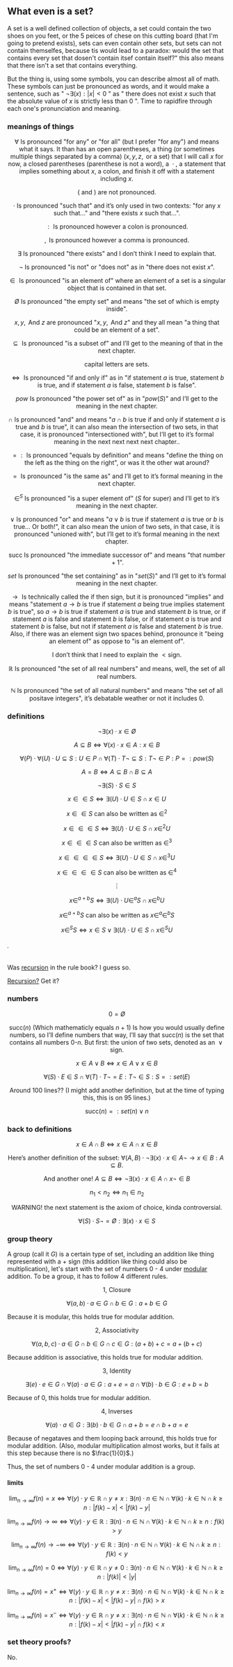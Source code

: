 ## What even is a set?

A set is a well defined collection of objects, a set could contain the two shoes on you feet, or the $5$ peices of chese on this cutting board (that I'm going to pretend exists), sets can even contain other sets, but sets can not contain themselfes, because tis would lead to a paradox: would the set that contains every set that dosen't contain itsef contain itself?" this also means that there isn't a set that contains everything.

But the thing is, using some symbols, you can describe almost all of math. These symbols can just be pronounced as words, and it would make a sentence, such as " $¬ \exists (x): |x| < 0$ " as " there does not exist $x$ such that the absolute value of $x$ is strictly less than $0$ ". Time to rapidfire through each one's pronunciation and meaning.

### meanings of things

$$ ∀ \text{ Is pronounced "for any" or "for all" (but I prefer "for any") and means what it says. It than has an open parentheses, a thing (or sometimes multiple things separated by a comma) (} x, y, z, \text{ or a set) that I will call } x \text{ for now, a closed parentheses (parenthese is not a word), a } \cdot \text{, a statement that implies something about } x \text{, a colon, and finish it off with a statement including } x. $$

$$ ( \text{ and } ) \text{ are not pronounced.} $$

$$ \cdot \text{ Is pronounced "such that" and it's only used in two contexts: "for any } x \text{ such that..." and "there exists } x \text{ such that...".} $$

$$ : \text{ Is pronounced however a colon is pronounced.} $$

$$ , \text{ Is pronounced however a comma is pronounced.} $$

$$ \exists \text{ Is pronounced "there exists" and I don't think I need to explain that.} $$

$$ ¬ \text{ Is pronounced "is not" or "does not" as in "there does not exist } x \text{".} $$

$$ \in \text{ Is pronounced "is an element of" where an element of a set is a singular object that is contained in that set.} $$

$$ Ø \text{ Is pronounced "the empty set" and means "the set of which is empty inside".} $$

$$ x, y, \text{ And } z \text{ are pronounced "} x, y, \text{ And } z \text{" and they all mean "a thing that could  be an element of a set".} $$

$$ ⊆ \text{ Is pronounced "is a subset of" and I'll get to the meaning of that in the next chapter.} $$

$$ \text{capital letters are sets.} $$

$$ \iff \text{ Is pronounced "if and only if" as in "if statement } a \text{ is true, statement } b \text{ is true, and if statement } a \text{ is false, statement } b \text{ is false".} $$

$$ pow \text{ Is pronounced "the power set of" as in "} pow(S) \text{" and I'll get to the meaning in the next chapter.} $$

$$ ∩ \text{ Is pronounced "and" and means "} a ∩ b \text{ is true if and only if statement } a \text{ is true and } b \text{ is true", it can also mean the intersection of two sets, in that case, it is pronounced "intersectioned with", but I'll get to it's formal meaning in the next next next next chapter..} $$

$$ = : \text{ Is pronounced "equals by definition" and means "define the thing on the left as the thing on the right", or was it the other wat around?} $$

$$ = \text{ Is pronounced "is the same as" and I'll get to it's formal meaning in the next chapter.} $$

$$ \in^S \text{ Is pronounced "is a super element of" (} S \text{ for super) and I'll get to it's meaning in the next chapter.} $$

$$ ∨ \text{ Is pronounced "or" and means "} a ∨ b \text{ is true if statement } a \text{ is true or } b \text{ is true... Or both!", it can also mean the union of two sets, in that case, it is pronounced "unioned with", but I'll get to it's formal meaning in the next chapter.} $$

$$ \text{succ Is pronounced "the immediate successor of" and means "that number } + 1 \text{".} $$

$$ set \text{ Is pronounced "the set containing" as in "} set(S) \text{" and I'll get to it's formal meaning in the next chapter.} $$

$$ → \text{ Is technically called the if then sign, but it is pronounced "implies" and means "statement } a → b \text{ is true if statement } a \text{ being true implies statement } b \text{ is true", so } a → b \text{ is true if statement } a \text{ is true and statement } b \text{ is true, or if statement } a \text{ is false and statement } b \text{ is false, or if statement } a \text{ is true and statement } b \text{ is false, but not if statement } a \text{ is false and statement } b \text{ is true. Also, if there was an element sign two spaces behind, pronounce it "being an element of" as oppose to  "is an element of".} $$

$$ \text{I don't think that I need to explain the } < \text{sign.} $$

$$ ℝ \text{ Is pronounced "the set of all real numbers" and means, well, the set of all real numbers.} $$

$$ ℕ \text{ Is pronounced "the set of all natural numbers" and means "the set of all positave integers", it's debatable weather or not it includes } 0 \text{.} $$

### definitions

$$ ¬ \exists (x) \cdot x \in Ø $$

$$ A ⊆ B \iff ∀(x) \cdot x \in A: x \in B $$

$$ ∀(P) \cdot ∀(U) \cdot U ⊆ S: U \in P ∩ ∀(T) \cdot T ¬ ⊆ S: T ¬ \in P: P = : pow(S) $$

$$ A = B \iff A ⊆ B ∩ B ⊆ A $$

$$ ¬ \exists (S) \cdot S \in S $$

$$ x \in \in S \iff \exists (U) \cdot U \in S ∩ x \in U $$

$$ x \in \in S \text{ can also be written as } \in^2 $$

$$ x \in \in \in S \iff \exists (U) \cdot U \in S ∩ x \in^2 U $$

$$ x \in \in \in S \text{ can also be written as } \in^3 $$

$$ x \in \in \in \in S \iff \exists (U) \cdot U \in S ∩ x \in^3 U $$

$$ x \in \in \in \in S \text{ can also be written as } \in^4 $$

$$ \vdots $$

$$ x \in^{a + b} S \iff \exists (U) \cdot U \in^a S ∩ x \in^b U $$

$$ x \in^{a + b} S \text{ can also be written as } x \in^a \in^b S $$

$$ x \in^S S \iff x \in S ∨ \exists (U) \cdot U \in S ∩ x \in^S U $$

###### .

Was [recursion](https://silaspe.github.io/maths/set_theory.html#_1) in the rule book? I guess so.

[Recursion?](https://silaspe.github.io/maths/set_theory.html#_1) Get it?

### numbers

$$ 0 = Ø $$

$$ \text{succ} (n) \text{ (Which mathematicly equals } n + 1 \text{) Is how you would usually define numbers, so I'll define numbers that way, I'll say that succ} (n) \text{ is the set that contains all numbers } 0 \text{-} n \text{. But first: the union of two sets, denoted as an } ∨ \text{ sign.} $$

$$ x \in A ∨ B \iff x \in A ∨ x \in B $$

$$ ∀(S) \cdot E \in S ∩ ∀(T) \cdot T ¬= E: T ¬ \in S: S = : set(E) $$

$$ \text{Around } 100 \text{ lines?? (I might add another definition, but at the time of typing this, this is on } 95 \text{ lines.)} $$

$$ \text{succ} (n) = : set(n) ∨ n $$

### back to definitions

$$ x \in A ∩ B \iff x \in A ∩ x \in B $$

$$ \text{Here's another definition of the subset: } ∀(A, B) \cdot ¬ \exists (x) \cdot x \in A ¬ → x \in B: A ⊆ B. $$

$$ \text{And another one! } A ⊆ B \iff ¬ \exists (x) \cdot x \in A ∩ x ¬ \in B $$

$$ n_1 < n_2 \iff n_1 \in n_2 $$

$$ \text{WARNING! the next statement is the axiom of choice, kinda controversial.} $$

$$ ∀(S) \cdot S ¬= Ø: \exists (x) \cdot x \in S $$

### group theory

A group (call it $G$) is a certain type of set, including an addition like thing represented with a $+$ sign (this addition like thing could also be multiplication), let's start with the set of numbers $0$ - $4$ under [modular](https://silaspe.github.io/maths/mod.html) addition. To be a group, it has to follow $4$ different rules.

$$ 1 \text{, Closure} $$

$$ ∀(a, b) \cdot a \in G ∩ b \in G: a + b \in G $$

Because it is modular, this holds true for modular addition.

$$ 2 \text{, Associativity} $$

$$ ∀(a, b, c) \cdot a \in G ∩ b \in G ∩ c \in G: (a + b) + c = a + (b + c) $$

Because addition is associative, this holds true for modular addition.

$$ 3 \text{, Identity} $$

$$ \exists (e) \cdot e \in G ∩ ∀(a) \cdot a \in G: a + e = a ∩ ∀(b) \cdot b \in G: e + b = b $$

Because of $0$, this holds true for modular addition.

$$ 4 \text{, Inverses} $$

$$ ∀(a) \cdot a \in G: \exists (b) \cdot b \in G ∩ a + b = e ∩ b + a = e $$

Because of negataves and them looping back arround, this holds true for modular addition. (Also, modular multiplication almost works, but it fails at this step because there is no $\frac{1}{0}$.)

Thus, the set of numbers $0$ - $4$ under modular addition is a group.

#### limits

$$ \lim_{n \to \infty} f(n) = x \iff ∀(y) \cdot y \in ℝ ∩ y \ne x: \exists (n) \cdot n \in ℕ ∩ ∀(k) \cdot k \in ℕ ∩ k ≥ n: |f(k) - x| < |f(k) - y| $$

$$ \lim_{n \to \infty} f(n) \to \infty \iff ∀(y) \cdot y \in ℝ: \exists (n) \cdot n \in ℕ ∩ ∀(k) \cdot k \in ℕ ∩ k ≥ n: f(k) > y $$

$$ \lim_{n \to \infty} f(n) \to -\infty \iff ∀(y) \cdot y \in ℝ: \exists (n) \cdot n \in ℕ ∩ ∀(k) \cdot k \in ℕ ∩ k ≥ n: f(k) < y $$

$$ \lim_{n \to \infty} f(n) = 0 \iff ∀(y) \cdot y \in ℝ ∩ y \ne 0: \exists (n) \cdot n \in ℕ ∩ ∀(k) \cdot k \in ℕ ∩ k ≥ n: |f(k)| < |y| $$

$$ \lim_{n \to \infty} f(n) = x^{+} \iff ∀(y) \cdot y \in ℝ ∩ y \ne x: \exists (n) \cdot n \in ℕ ∩ ∀(k) \cdot k \in ℕ ∩ k ≥ n: |f(k) - x| < |f(k) - y| ∩ f(k) > x $$

$$ \lim_{n \to \infty} f(n) = x^{-} \iff ∀(y) \cdot y \in ℝ ∩ y \ne x: \exists (n) \cdot n \in ℕ ∩ ∀(k) \cdot k \in ℕ ∩ k ≥ n: |f(k) - x| < |f(k) - y| ∩ f(k) < x $$

### set theory proofs?

No.
